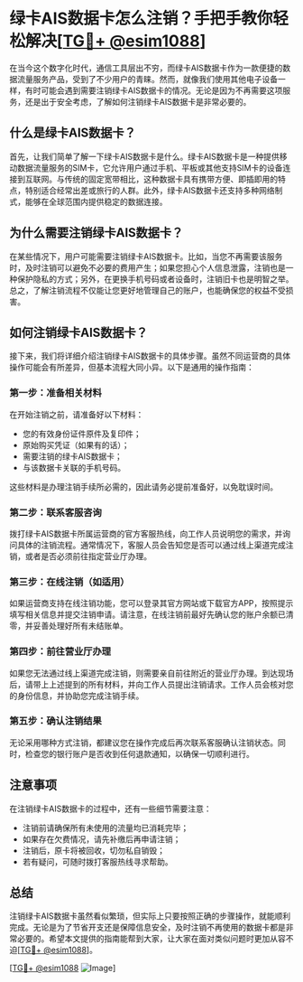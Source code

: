 # 绿卡AIS数据卡怎么注销？手把手教你轻松解决[[TG💪+ @esim1088](https://t.me/s/esim1088)]

在当今这个数字化时代，通信工具层出不穷，而绿卡AIS数据卡作为一款便捷的数据流量服务产品，受到了不少用户的青睐。然而，就像我们使用其他电子设备一样，有时可能会遇到需要注销绿卡AIS数据卡的情况。无论是因为不再需要这项服务，还是出于安全考虑，了解如何注销绿卡AIS数据卡是非常必要的。

## 什么是绿卡AIS数据卡？

首先，让我们简单了解一下绿卡AIS数据卡是什么。绿卡AIS数据卡是一种提供移动数据流量服务的SIM卡，它允许用户通过手机、平板或其他支持SIM卡的设备连接到互联网。与传统的固定宽带相比，这种数据卡具有携带方便、即插即用的特点，特别适合经常出差或旅行的人群。此外，绿卡AIS数据卡还支持多种网络制式，能够在全球范围内提供稳定的数据连接。

## 为什么需要注销绿卡AIS数据卡？

在某些情况下，用户可能需要注销绿卡AIS数据卡。比如，当您不再需要该服务时，及时注销可以避免不必要的费用产生；如果您担心个人信息泄露，注销也是一种保护隐私的方式；另外，在更换手机号码或者设备时，注销旧卡也是明智之举。总之，了解注销流程不仅能让您更好地管理自己的账户，也能确保您的权益不受损害。

## 如何注销绿卡AIS数据卡？

接下来，我们将详细介绍注销绿卡AIS数据卡的具体步骤。虽然不同运营商的具体操作可能会有所差异，但基本流程大同小异。以下是通用的操作指南：

### 第一步：准备相关材料

在开始注销之前，请准备好以下材料：
- 您的有效身份证件原件及复印件；
- 原始购买凭证（如果有的话）；
- 需要注销的绿卡AIS数据卡；
- 与该数据卡关联的手机号码。

这些材料是办理注销手续所必需的，因此请务必提前准备好，以免耽误时间。

### 第二步：联系客服咨询

拨打绿卡AIS数据卡所属运营商的官方客服热线，向工作人员说明您的需求，并询问具体的注销流程。通常情况下，客服人员会告知您是否可以通过线上渠道完成注销，或者是否必须前往指定营业厅办理。

### 第三步：在线注销（如适用）

如果运营商支持在线注销功能，您可以登录其官方网站或下载官方APP，按照提示填写相关信息并提交注销申请。请注意，在线注销前最好先确认您的账户余额已清零，并妥善处理好所有未结账单。

### 第四步：前往营业厅办理

如果您无法通过线上渠道完成注销，则需要亲自前往附近的营业厅办理。到达现场后，请带上上述提到的所有材料，并向工作人员提出注销请求。工作人员会核对您的身份信息，并协助您完成注销手续。

### 第五步：确认注销结果

无论采用哪种方式注销，都建议您在操作完成后再次联系客服确认注销状态。同时，检查您的银行账户是否收到任何退款通知，以确保一切顺利进行。

## 注意事项

在注销绿卡AIS数据卡的过程中，还有一些细节需要注意：
- 注销前请确保所有未使用的流量均已消耗完毕；
- 如果存在欠费情况，请先补缴后再申请注销；
- 注销后，原卡将被回收，切勿私自销毁；
- 若有疑问，可随时拨打客服热线寻求帮助。

## 总结

注销绿卡AIS数据卡虽然看似繁琐，但实际上只要按照正确的步骤操作，就能顺利完成。无论是为了节省开支还是保障信息安全，及时注销不再使用的数据卡都是非常必要的。希望本文提供的指南能帮到大家，让大家在面对类似问题时更加从容不迫[[TG💪+ @esim1088](https://t.me/s/esim1088)]。

[[TG💪+ @esim1088](https://t.me/s/esim1088) ![Image](https://i.postimg.cc/4NQfJmqS/Snipaste-2025-05-13-00-14-12.png)]